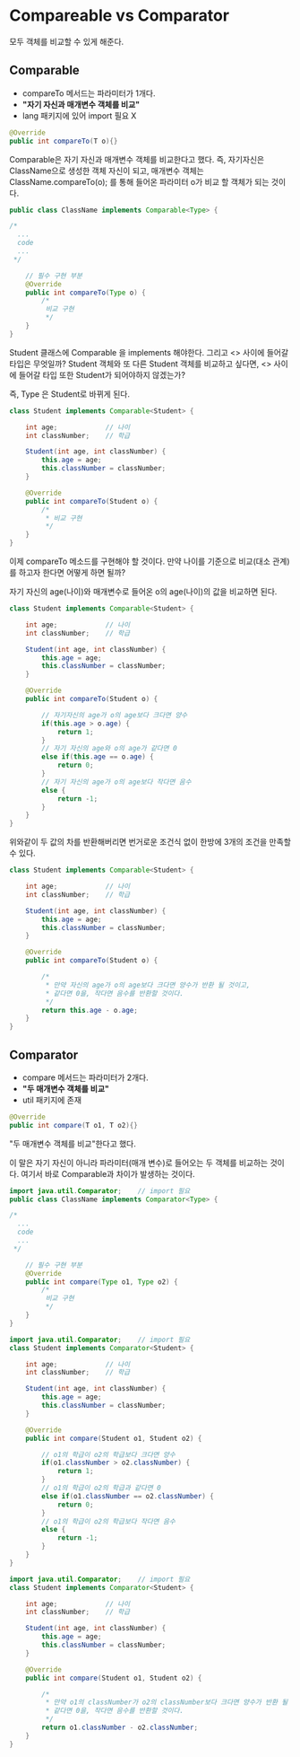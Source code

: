 # Compareable vs Comparator

모두 객체를 비교할 수 있게 해준다.

## Comparable

- compareTo 메서드는 파라미터가 1개다.
- **"자기 자신과 매개변수 객체를 비교"**
- lang 패키지에 있어 import 필요 X

```java
@Override
public int compareTo(T o){}
```

Comparable은 자기 자신과 매개변수 객체를 비교한다고 했다. 즉, 자기자신은 ClassName으로 생성한 객체 자신이 되고, 매개변수 객체는 ClassName.compareTo(o); 를 통해 들어온 파라미터 o가 비교 할 객체가 되는 것이다.

```java
public class ClassName implements Comparable<Type> {

/*
  ...
  code
  ...
 */

	// 필수 구현 부분
	@Override
	public int compareTo(Type o) {
		/*
		 비교 구현
		 */
	}
}
```

Student 클래스에 Comparable 을 implements 해야한다. 그리고 <> 사이에 들어갈 타입은 무엇일까? Student 객체와 또 다른 Student 객체를 비교하고 싶다면, <> 사이에 들어갈 타입 또한 Student가 되어야하지 않겠는가?

즉, Type 은 Student로 바뀌게 된다.

```java
class Student implements Comparable<Student> {

	int age;			// 나이
	int classNumber;	// 학급

	Student(int age, int classNumber) {
		this.age = age;
		this.classNumber = classNumber;
	}

	@Override
	public int compareTo(Student o) {
		/*
		 * 비교 구현
		 */
	}
}
```

이제 compareTo 메소드를 구현해야 할 것이다. 만약 나이를 기준으로 비교(대소 관계)를 하고자 한다면 어떻게 하면 될까?

자기 자신의 age(나이)와 매개변수로 들어온 o의 age(나이)의 값을 비교하면 된다.

```java
class Student implements Comparable<Student> {

	int age;			// 나이
	int classNumber;	// 학급

	Student(int age, int classNumber) {
		this.age = age;
		this.classNumber = classNumber;
	}

	@Override
	public int compareTo(Student o) {

		// 자기자신의 age가 o의 age보다 크다면 양수
		if(this.age > o.age) {
			return 1;
		}
		// 자기 자신의 age와 o의 age가 같다면 0
		else if(this.age == o.age) {
			return 0;
		}
		// 자기 자신의 age가 o의 age보다 작다면 음수
		else {
			return -1;
		}
	}
}
```

위와같이 두 값의 차를 반환해버리면 번거로운 조건식 없이 한방에 3개의 조건을 만족할 수 있다.

```java
class Student implements Comparable<Student> {

	int age;			// 나이
	int classNumber;	// 학급

	Student(int age, int classNumber) {
		this.age = age;
		this.classNumber = classNumber;
	}

	@Override
	public int compareTo(Student o) {

		/*
		 * 만약 자신의 age가 o의 age보다 크다면 양수가 반환 될 것이고,
		 * 같다면 0을, 작다면 음수를 반환할 것이다.
		 */
		return this.age - o.age;
	}
}
```

## Comparator

- compare 메서드는 파라미터가 2개다.
- **"두 매개변수 객체를 비교"**
- util 패키지에 존재

```java
@Override
public int compare(T o1, T o2){}
```

"두 매개변수 객체를 비교"한다고 했다.

이 말은 자기 자신이 아니라 파라미터(매개 변수)로 들어오는 두 객체를 비교하는 것이다. 여기서 바로 Comparable과 차이가 발생하는 것이다.

```java
import java.util.Comparator;	// import 필요
public class ClassName implements Comparator<Type> {

/*
  ...
  code
  ...
 */

	// 필수 구현 부분
	@Override
	public int compare(Type o1, Type o2) {
		/*
		 비교 구현
		 */
	}
}
```

```java
import java.util.Comparator;	// import 필요
class Student implements Comparator<Student> {

	int age;			// 나이
	int classNumber;	// 학급

	Student(int age, int classNumber) {
		this.age = age;
		this.classNumber = classNumber;
	}

	@Override
	public int compare(Student o1, Student o2) {

		// o1의 학급이 o2의 학급보다 크다면 양수
		if(o1.classNumber > o2.classNumber) {
			return 1;
		}
		// o1의 학급이 o2의 학급과 같다면 0
		else if(o1.classNumber == o2.classNumber) {
			return 0;
		}
		// o1의 학급이 o2의 학급보다 작다면 음수
		else {
			return -1;
		}
	}
}
```

```java
import java.util.Comparator;	// import 필요
class Student implements Comparator<Student> {

	int age;			// 나이
	int classNumber;	// 학급

	Student(int age, int classNumber) {
		this.age = age;
		this.classNumber = classNumber;
	}

	@Override
	public int compare(Student o1, Student o2) {

		/*
		 * 만약 o1의 classNumber가 o2의 classNumber보다 크다면 양수가 반환 될 것이고,
		 * 같다면 0을, 작다면 음수를 반환할 것이다.
		 */
		return o1.classNumber - o2.classNumber;
	}
}
```
